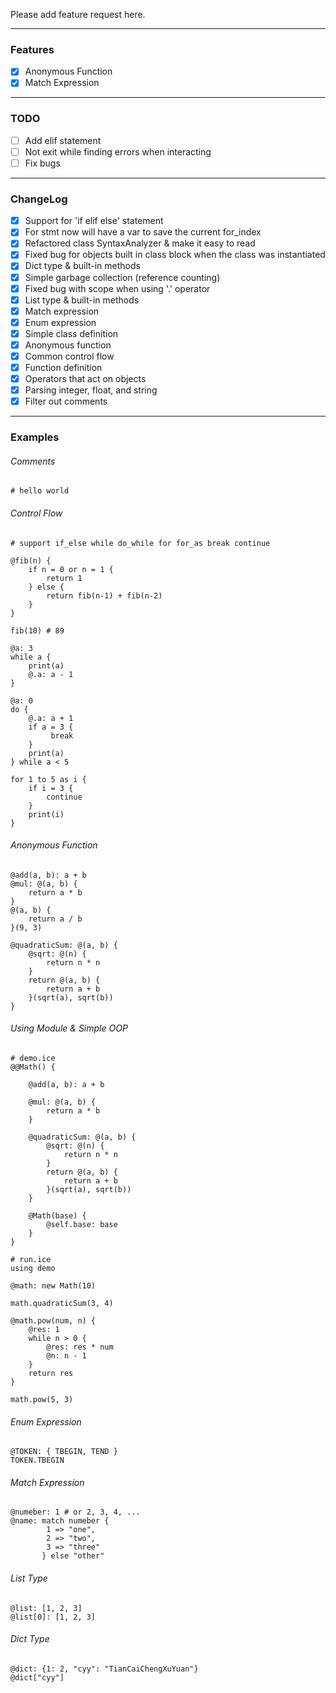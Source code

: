 Please add feature request here.

<hr>

### Features
+ [X] Anonymous Function
+ [X] Match Expression

<hr>

### TODO
+ [ ] Add elif statement
+ [ ] Not exit while finding errors when interacting
+ [ ] Fix bugs 

<hr>

### ChangeLog
+ [X] Support for 'if elif else' statement
+ [X] For stmt now will have a var to save the current for_index
+ [X] Refactored class SyntaxAnalyzer & make it easy to read
+ [X] Fixed bug for objects built in class block when the class was instantiated
+ [X] Dict type & built-in methods
+ [X] Simple garbage collection (reference counting)
+ [X] Fixed bug with scope when using '.' operator
+ [X] List type & built-in methods
+ [X] Match expression
+ [X] Enum expression
+ [X] Simple class definition
+ [X] Anonymous function
+ [X] Common control flow
+ [X] Function definition
+ [X] Operators that act on objects
+ [X] Parsing integer, float, and string
+ [X] Filter out comments

<hr>

### Examples

###### Comments
```ice
# hello world
```

###### Control Flow
```ice
# support if_else while do_while for for_as break continue

@fib(n) {
    if n = 0 or n = 1 { 
        return 1 
    } else { 
        return fib(n-1) + fib(n-2) 
    }
}

fib(10) # 89

@a: 3
while a {
    print(a)
    @.a: a - 1
}

@a: 0
do {
    @.a: a + 1
    if a = 3 {
         break 
    }
    print(a)
} while a < 5

for 1 to 5 as i {
    if i = 3 { 
        continue 
    }
    print(i)
}
```

###### Anonymous Function
```ice
@add(a, b): a + b
@mul: @(a, b) {
    return a * b
}
@(a, b) { 
    return a / b 
}(9, 3)

@quadraticSum: @(a, b) {
    @sqrt: @(n) { 
        return n * n 
    }
    return @(a, b) { 
        return a + b 
    }(sqrt(a), sqrt(b))
}
```

###### Using Module & Simple OOP
```ice
# demo.ice
@@Math() {

    @add(a, b): a + b

    @mul: @(a, b) {
        return a * b
    }

    @quadraticSum: @(a, b) {
        @sqrt: @(n) { 
            return n * n 
        }
        return @(a, b) { 
            return a + b 
        }(sqrt(a), sqrt(b))
    }

    @Math(base) {
        @self.base: base
    }
}
```

```ice
# run.ice
using demo

@math: new Math(10)

math.quadraticSum(3, 4)

@math.pow(num, n) {
    @res: 1
    while n > 0 {
        @res: res * num
        @n: n - 1
    }
    return res
}

math.pow(5, 3)
```

###### Enum Expression
```ice
@TOKEN: { TBEGIN, TEND }
TOKEN.TBEGIN
```

###### Match Expression
```ice
@numeber: 1 # or 2, 3, 4, ...
@name: match numeber {
        1 => "one",
        2 => "two",
        3 => "three"
       } else "other"
```

###### List Type
```ice
@list: [1, 2, 3]
@list[0]: [1, 2, 3]
```

###### Dict Type
```ice
@dict: {1: 2, "cyy": "TianCaiChengXuYuan"}
@dict["cyy"]
```